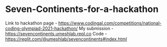 # Seven-Continents-for-a-hackathon
Link to hackathon page - https://www.codingal.com/competitions/national-coding-olympiad-2021-hackathon/
My submission - https://sevencontinents.umeshlab.repl.co
Code - https://replit.com/@umeshlab/sevencontinents#index.html
